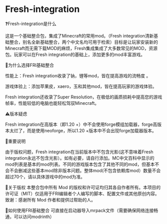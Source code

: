 # Fresh-integration

❓Fresh-integration是什么

这是一个基础整合包，集成了Minecraft的常用mod。（Fresh integration清新基础整合，别名全新基础整合，两个中文名均可用于检索）目标是让玩家安装新的Minecraft而无需下载MOD的麻烦，Fresh集成集成了大多数常见的MOD，资源包。玩家可以在Fresh integration的基础上，添加更多的mod丰富游戏。

🌟为什么选择FRI基础整合

性能上：Fresh integration收录了钠，锂等mod，皆在提高游戏的流畅度 。

游戏体验上：添加苹果皮，xaero，玉和其他mod，皆在提高玩家的游戏体验。

Fresh integration还收录了Super Resolution，在极低的画质损耗中提高您的游戏帧率，性能较低的电脑也能轻松驾驭Minecraft。

⚠️版本疑虑

Fresh integration在高版本（即1.20 +）中不会使用forge模组加载器，forge高版本太烂了，而是使用neoforge，所以1.20 +版本中不会出现forge加载器版本。

📢重要说明

由于版权问题，Fresh integration在当前版本中不包含光影(这不意味着Fresh integration永远不包含光影）。如有必要，请自行添加。MC中文百科中显示的mod列表是基本的mod列表。不同的游戏版本包含了其他不同的mod，但基本不会不会删减这些基本mod除非版本问题。整体mod(不包含依赖库mod）数量不会超过70个，请以具体游戏中的mod为准。

🤝关于版权
本整合包中所有 Mod 的版权和许可证均归其各自作者所有。本项目的许可证（MIT）仅适用于FRI编辑者个人编写的脚本、配置文件或其他原创内容。致谢：感谢所有 Mod 作者和提供过帮助的人。

🧭如何使用FRI基础整合
可直接在启动器导入mrpack文件（需要确保网络连接畅通，可以访问modrinth）
